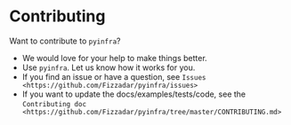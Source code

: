 # Contributing

Want to contribute to ``pyinfra``?

+ We would love for your help to make things better.
+ Use ``pyinfra``. Let us know how it works for you.
+ If you find an issue or have a question, see `Issues <https://github.com/Fizzadar/pyinfra/issues>`
+ If you want to update the docs/examples/tests/code, see the
`Contributing doc <https://github.com/Fizzadar/pyinfra/tree/master/CONTRIBUTING.md>`

